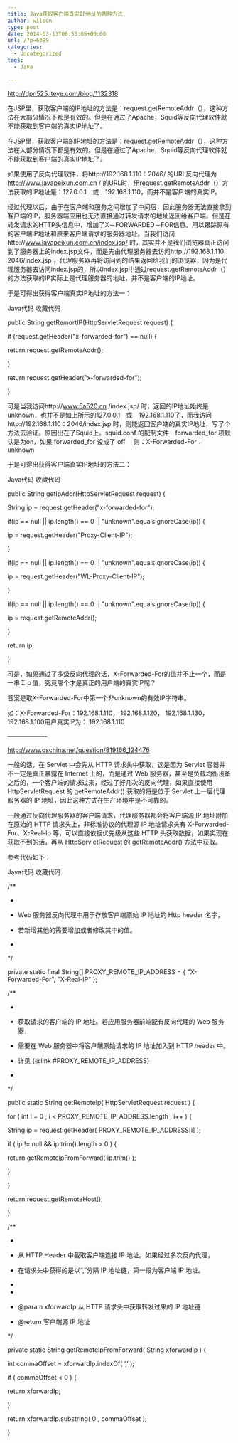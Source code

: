 ```yaml
---
title: Java获取客户端真实IP地址的两种方法
author: wiloon
type: post
date: 2014-03-13T06:53:05+00:00
url: /?p=6399
categories:
  - Uncategorized
tags:
  - Java

---
```

http://dpn525.iteye.com/blog/1132318

在JSP里，获取客户端的IP地址的方法是：request.getRemoteAddr（），这种方法在大部分情况下都是有效的。但是在通过了Apache，Squid等反向代理软件就不能获取到客户端的真实IP地址了。

在JSP里，获取客户端的IP地址的方法是：request.getRemoteAddr（），这种方法在大部分情况下都是有效的。但是在通过了Apache，Squid等反向代理软件就不能获取到客户端的真实IP地址了。

如果使用了反向代理软件，将http://192.168.1.110：2046/ 的URL反向代理为 http://www.javapeixun.com.cn / 的URL时，用request.getRemoteAddr（）方法获取的IP地址是：127.0.0.1　或　192.168.1.110，而并不是客户端的真实IP。

经过代理以后，由于在客户端和服务之间增加了中间层，因此服务器无法直接拿到客户端的IP，服务器端应用也无法直接通过转发请求的地址返回给客户端。但是在转发请求的HTTP头信息中，增加了X－FORWARDED－FOR信息。用以跟踪原有的客户端IP地址和原来客户端请求的服务器地址。当我们访问http://www.javapeixun.com.cn/index.jsp/ 时，其实并不是我们浏览器真正访问到了服务器上的index.jsp文件，而是先由代理服务器去访问http://192.168.1.110：2046/index.jsp ，代理服务器再将访问到的结果返回给我们的浏览器，因为是代理服务器去访问index.jsp的，所以index.jsp中通过request.getRemoteAddr（）的方法获取的IP实际上是代理服务器的地址，并不是客户端的IP地址。

于是可得出获得客户端真实IP地址的方法一：

Java代码 收藏代码

public String getRemortIP(HttpServletRequest request) {

if (request.getHeader("x-forwarded-for") == null) {

return request.getRemoteAddr();

}

return request.getHeader("x-forwarded-for");

}

可是当我访问http://www.5a520.cn /index.jsp/ 时，返回的IP地址始终是unknown，也并不是如上所示的127.0.0.1　或　192.168.1.110了，而我访问http://192.168.1.110：2046/index.jsp 时，则能返回客户端的真实IP地址，写了个方法去验证。原因出在了Squid上。squid.conf 的配制文件　forwarded\_for 项默认是为on，如果 forwarded\_for 设成了 off 　则：X-Forwarded-For： unknown

于是可得出获得客户端真实IP地址的方法二：

Java代码 收藏代码

public String getIpAddr(HttpServletRequest request) {

String ip = request.getHeader("x-forwarded-for");

if(ip == null || ip.length() == 0 || "unknown".equalsIgnoreCase(ip)) {

ip = request.getHeader("Proxy-Client-IP");

}

if(ip == null || ip.length() == 0 || "unknown".equalsIgnoreCase(ip)) {

ip = request.getHeader("WL-Proxy-Client-IP");

}

if(ip == null || ip.length() == 0 || "unknown".equalsIgnoreCase(ip)) {

ip = request.getRemoteAddr();

}

return ip;

}

可是，如果通过了多级反向代理的话，X-Forwarded-For的值并不止一个，而是一串Ｉｐ值，究竟哪个才是真正的用户端的真实IP呢？

答案是取X-Forwarded-For中第一个非unknown的有效IP字符串。

如：X-Forwarded-For：192.168.1.110， 192.168.1.120， 192.168.1.130， 192.168.1.100用户真实IP为： 192.168.1.110



&#8212;&#8212;&#8212;&#8212;&#8212;&#8212;-

http://www.oschina.net/question/819166_124476

一般的话，在 Servlet 中会先从 HTTP 请求头中获取，这是因为 Servlet 容器并不一定是真正暴露在 Internet 上的，而是通过 Web 服务器，甚至是负载均衡设备之后的，一个客户端的请求过来，经过了好几次的反向代理，如果直接使用 HttpServletRequest 的 getRemoteAddr() 获取的将是位于 Servlet 上一层代理服务器的 IP 地址，因此这种方式在生产环境中是不可靠的。



一般通过反向代理服务器的客户端请求，代理服务器都会将客户端源 IP 地址附加在原始的 HTTP 请求头上，非标准协议的代理源 IP 地址请求头有 X-Forwarded-For、X-Real-Ip 等，可以直接依据优先级从这些 HTTP 头获取数据，如果实现在获取不到的话，再从 HttpServletRequest 的 getRemoteAddr() 方法中获取。



参考代码如下：



Java代码 收藏代码

/**

* 

* Web 服务器反向代理中用于存放客户端原始 IP 地址的 Http header 名字，

* 若新增其他的需要增加或者修改其中的值。

* 

*/

private static final String[] PROXY\_REMOTE\_IP_ADDRESS = { "X-Forwarded-For", "X-Real-IP" };

/**

* 

* 获取请求的客户端的 IP 地址。若应用服务器前端配有反向代理的 Web 服务器，

* 需要在 Web 服务器中将客户端原始请求的 IP 地址加入到 HTTP header 中。

* 详见 {@link #PROXY\_REMOTE\_IP_ADDRESS}

* 

*/

public static String getRemoteIp( HttpServletRequest request ) {

for ( int i = 0 ; i < PROXY\_REMOTE\_IP_ADDRESS.length ; i++ ) {

String ip = request.getHeader( PROXY\_REMOTE\_IP_ADDRESS[i] );

if ( ip != null && ip.trim().length > 0 ) {

return getRemoteIpFromForward( ip.trim() );

}

}

return request.getRemoteHost();

}



/**

* 

* 从 HTTP Header 中截取客户端连接 IP 地址。如果经过多次反向代理，

* 在请求头中获得的是以“,<SP>”分隔 IP 地址链，第一段为客户端 IP 地址。

* 

*

* @param xforwardIp 从 HTTP 请求头中获取转发过来的 IP 地址链

* @return 客户端源 IP 地址

*/

private static String getRemoteIpFromForward( String xforwardIp ) {

int commaOffset = xforwardIp.indexOf( &#8216;,&#8217; );

if ( commaOffset < 0 ) {

return xforwardIp;

}

return xforwardIp.substring( 0 , commaOffset );

}